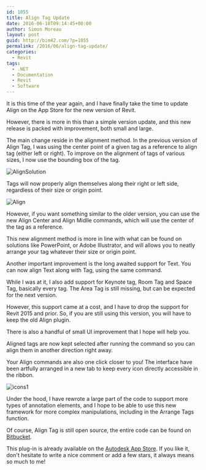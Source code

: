 ```yaml
---
id: 1055
title: Align Tag Update
date: 2016-06-18T09:14:45+00:00
author: Simon Moreau
layout: post
guid: http://bim42.com/?p=1055
permalink: /2016/06/align-tag-update/
categories:
  - Revit
tags:
  - .NET
  - Documentation
  - Revit
  - Software
---
```

It is this time of the year again, and I have finally take the time to update Align on the App Store for the new version of Revit.

However, there is more in this than a simple version update, and this new release is packed with improvement, both small and large.

The main change reside in the alignment method. In the previous version of Align Tag, I was using the center point of a given tag as a reference to align tag (either left or right). To improve on the alignment of tags of various sizes, I now use the bounding box of the tag.

![AlignSolution](http://bim42.com/wp-content/uploads/2016/06/AlignSolution.png)

Tags will now properly align themselves along their right or left side, regardless of their size or origin point.

![Align](http://bim42.com/wp-content/uploads/2016/06/Align.png)

However, if you want something similar to the older version, you can use the new Align Center and Align Midlle commands, which will use the center of the tag as a reference.

This new alignment method is more in line with what can be found on solutions like PowerPoint, or Adobe Illustrator, and will allows you to neatly arrange your tag whatever their size or origin point.

Another important improvement is the long awaited support for Text. You can now align Text along with Tag, using the same command.

While I was at it, I also add support for Keynote tag, Room Tag and Space Tag, basically every tag. The Area Tag is still missing, but can be expected for the next version.

However, this support came at a cost, and I have to drop the support for Revit 2015 and prior. So, if you are still using this version, you will have to keep the old Align plugin.

There is also a handful of small UI improvement that I hope will help you.

Aligned tags are now kept selected after running the command so you can align them in another direction right away.

Your Align commands are also one click closer to you! The interface have been artfully arranged in a new tab to keep every icon directly accessible in the ribbon.

![icons1](http://bim42.com/wp-content/uploads/2016/06/icons1.png)

Under the hood, I have rewrote a large part of the code to support more types of annotation elements, and I hope to be able to use this new framework for more complex manipulations, including in the Arrange Tags function.

Of course, Align Tag is still open source, the entire code can be found on [Bitbucket](https://bitbucket.org/simonmoreau/align-tag).

This plug-in is already available on the [Autodesk App Store](https://apps.autodesk.com/RVT/en/Detail/Index?id=2903508825431715905&appLang=en&os=Win32_64). If you like it, don't hesitate to write a nice comment or add a few stars, it always means so much to me!